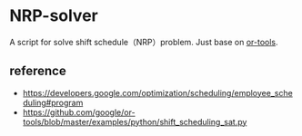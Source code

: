 # NRP-solver

A script for solve shift schedule（NRP）problem. Just base on [or-tools](https://github.com/google/or-tools).

## reference

- https://developers.google.com/optimization/scheduling/employee_scheduling#program
- https://github.com/google/or-tools/blob/master/examples/python/shift_scheduling_sat.py
